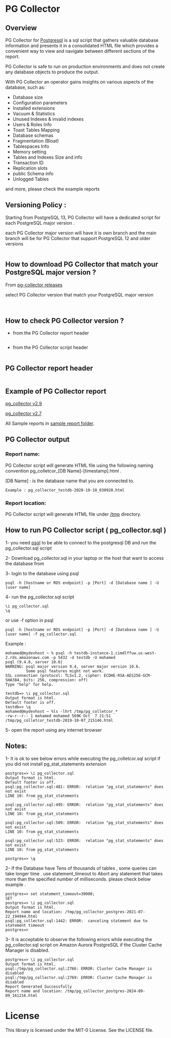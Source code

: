 # PG Collector  <img src="img/pg_collector_logo.png" align="right" alt="">

## Overview

PG Collector for [Postgresql](https://www.postgresql.org/) is a sql script that gathers valuable database information and presents it in a consolidated HTML file which provides a convenient way to view and navigate between different sections of the report.

PG Collector is safe to run on production environments and does not create any database objects to produce the output.

With PG Collector an operator gains insights on various aspects of the database, such as:
* Database size
* Configuration parameters
* Installed extensions
* Vacuum & Statistics
* Unused Indexes & invalid indexes
* Users & Roles Info
* Toast Tables Mapping
* Database schemas 
* Fragmentation (Bloat)
* Tablespaces Info
* Memory setting
* Tables and Indexes Size and info
* Transaction ID
* Replication slots
* public Schema info 
* Unlogged Tables

and more, please check the example reports 

## Versioning Policy :

Starting from PostgreSQL 13, PG Collector will have a dedicated script for each PostgreSQL major version .

each PG Collector major version will have it is own branch and the main branch will be for PG Collector that support PostgreSQL 12 and older versions 

<img src="img/PG_Collector_branches.png" alt="">

## How to download PG Collector that match your PostgreSQL major version ?

From [pg-collector releases](https://github.com/awslabs/pg-collector/releases)

select PG Collector version that match your PostgreSQL major version 

<img src="img/pg_collector_releases_1.png" alt="">
<img src="img/pg_collector_releases_2.png" alt="">

## How to check PG Collector version ?

- from the PG Collector report header  
<img src="img/PG_Collector_report_header_version.png" alt="">

- from the PG Collector script header
<img src="img/PG_Collector_script_header.png" alt=""> 

## PG Collector report header 
<img src="img/pg_collector_header_V2.6.png" alt="">



## Example of PG Collector report 

[pg_collector v2.9](http://pg-collector.s3-website-us-west-2.amazonaws.com/pg_collector_postgres-2021-08-02_181348.html)

[pg_collector v2.7](http://pg-collector.s3-website-us-west-2.amazonaws.com/pg_collector_postgres-2020-12-14_053537.html)

All Sample reports in [sample report folder](https://github.com/awslabs/pg-collector/tree/main/sample_reports).


## PG Collector output

### Report name:
PG Collector script will generate HTML file using the following naming convention pg_colletcor_[DB Name]-[timestamp].html .

[DB Name] : is the database name that you are connected to.

```
Example : pg_collector_testdb-2020-10-10_030920.html
```


### Report location: 
PG Collector script will generate HTML file  under [/tmp](https://tldp.org/LDP/Linux-Filesystem-Hierarchy/html/tmp.html) directory. 



## How to run PG Collector script ( pg_collector.sql )

1- you need [psql](https://www.postgresql.org/docs/10/app-psql.html) to be able to connect to the postgresql DB and run the pg_collector.sql script 

2- Download pg_collector.sql in your laptop or the host that want to access the database from 

3- login to the database using psql 
```
psql -h [hostname or RDS endpoint] -p [Port] -d [Database name ] -U [user name] 
```
4- run the pg_collector.sql script 

```
\i pg_collector.sql 
\q
```
or use -f option in psql 

```
psql -h [hostname or RDS endpoint] -p [Port] -d [Database name ] -U [user name] -f pg_collector.sql 
```

Example :

```
mohamed@mydevhost ~ % psql -h testdb-instance-1.cimdlffuw.us-west-2.rds.amazonaws.com -p 5432 -d testdb -U mohamed
psql (9.4.8, server 10.6)
WARNING: psql major version 9.4, server major version 10.6.
         Some psql features might not work.
SSL connection (protocol: TLSv1.2, cipher: ECDHE-RSA-AES256-GCM-SHA384, bits: 256, compression: off)
Type "help" for help.

testdb=> \i pg_collector.sql
Output format is html.
Default footer is off.
testdb=> \q
mohamed@mydevhost ~ %ls -lhrt /tmp/pg_colletcor_*
-rw-r--r-- 1 mohamed mohamed 569K Oct  7 21:51 /tmp/pg_colletcor_testdb-2019-10-07_215146.html

```
5-  open the report using any internet browser



## Notes:
1- It is ok to see below errors while executing the pg_colletcor.sql script if you did not install pg_stat_statements extension

```
postgres=> \i pg_collector.sql
Output format is html.
Default footer is off.
psql:pg_collector.sql:481: ERROR:  relation "pg_stat_statements" does not exist
LINE 10: from pg_stat_statements
              ^
psql:pg_collector.sql:495: ERROR:  relation "pg_stat_statements" does not exist
LINE 10: from pg_stat_statements
              ^
psql:pg_collector.sql:509: ERROR:  relation "pg_stat_statements" does not exist
LINE 10: from pg_stat_statements
              ^
psql:pg_collector.sql:523: ERROR:  relation "pg_stat_statements" does not exist
LINE 10: from pg_stat_statements
              ^
postgres=> \q
```

2- If the Database have Tens of thousands of tables , some queries can take longer time .
use statement_timeout to Abort any statement that takes more than the specified number of milliseconds.
please check below example .  


```
postgres=> set statement_timeout=30000;
SET
postgres=> \i pg_collector.sql
Output format is html.
Report name and location: /tmp/pg_collector_postgres-2021-07-22_194944.html
psql:pg_collector.sql:1442: ERROR:  canceling statement due to statement timeout
postgres=>

```

3- It is acceptable to observe the following errors while executing the pg_collector.sql script on Amazon Aurora PostgreSQL if the Cluster Cache Manager is disabled.

```
postgres=> \i pg_collector.sql
Output format is html.
psql:/tmp/pg_collector.sql:2766: ERROR: Cluster Cache Manager is disabled
psql:/tmp/pg_collector.sql:2769: ERROR: Cluster Cache Manager is disabled
Report Generated Successfully
Report name and location: /tmp/pg_collector_postgres-2024-09-09_161216.html

```

# License

This library is licensed under the MIT-0 License. See the LICENSE file.